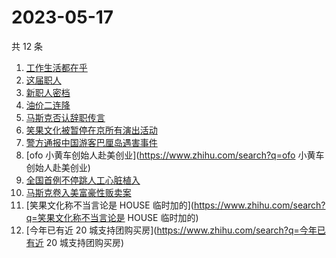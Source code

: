 # 2023-05-17

共 12 条

<!-- BEGIN -->
<!-- 最后更新时间 Wed May 17 2023 17:12:09 GMT+0800 (China Standard Time) -->

1. [工作生活都在乎](https://www.zhihu.com/search?q=工作生活都在乎)
1. [这届职人](https://www.zhihu.com/search?q=这届职人)
1. [新职人密档](https://www.zhihu.com/search?q=新职人密档)
1. [油价二连降](https://www.zhihu.com/search?q=油价二连降)
1. [马斯克否认辞职传言](https://www.zhihu.com/search?q=马斯克否认辞职传言)
1. [笑果文化被暂停在京所有演出活动](https://www.zhihu.com/search?q=笑果文化被暂停在京所有演出活动)
1. [警方通报中国游客巴厘岛遇害事件](https://www.zhihu.com/search?q=警方通报中国游客巴厘岛遇害事件)
1. [ofo 小黄车创始人赴美创业](https://www.zhihu.com/search?q=ofo
   小黄车创始人赴美创业)
1. [全国首例不停跳人工心脏植入](https://www.zhihu.com/search?q=全国首例不停跳人工心脏植入)
1. [马斯克卷入美富豪性贩卖案](https://www.zhihu.com/search?q=马斯克卷入美富豪性贩卖案)
1. [笑果文化称不当言论是 HOUSE
   临时加的](https://www.zhihu.com/search?q=笑果文化称不当言论是 HOUSE 临时加的)
1. [今年已有近 20 城支持团购买房](https://www.zhihu.com/search?q=今年已有近 20
   城支持团购买房)

<!-- END -->
